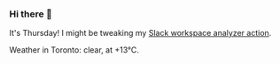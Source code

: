 ### Hi there :wave:

It's Thursday! I might be tweaking my [Slack workspace analyzer action](https://github.com/bewuethr/slack-analyzer).

Weather in Toronto: clear, at +13°C.
